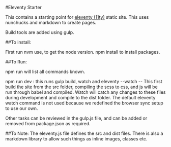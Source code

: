 #Eleventy Starter

This contains a starting point for [eleventy (11ty)](https://www.11ty.dev/) static site. This uses nunchucks and markdown to create pages.

Build tools are added using gulp.

##To install:

  First run nvm use, to get the node version.
  npm install to install packages.

##To Run:

  npm run will list all commands known.

  npm run dev : this runs gulp build, watch and eleventy --watch -- This first build the site from the src folder, compiling the scss to css, and js will be run through babel and compiled. Watch will catch any changes to these files during development and compile to the dist folder. The default eleventy watch command is not used because we redefined the browser sync setup to use our own.

  Other tasks can be reviewed in the gulp.js file, and can be added or removed from package.json as required.

##To Note:
  The eleventy.js file defines the src and dist files. There is also a markdown library to allow such things as inline images, classes etc.
